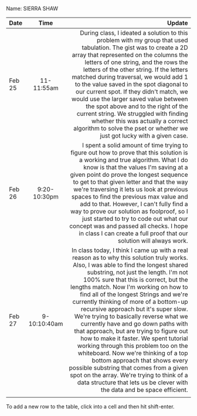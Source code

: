 Name: SIERRA SHAW

| Date   |     Time     |                                                                                                                                                                                                                                                                                                                                                                                                                                                                                                                                                                                                                                                                                                                                                                                                                                                Update |
|:-------|:------------:|------------------------------------------------------------------------------------------------------------------------------------------------------------------------------------------------------------------------------------------------------------------------------------------------------------------------------------------------------------------------------------------------------------------------------------------------------------------------------------------------------------------------------------------------------------------------------------------------------------------------------------------------------------------------------------------------------------------------------------------------------------------------------------------------------------------------------------------------------:|
| Feb 25 |  11-11:55am  |                                                                                                                                                                                                                             During class, I ideated a solution to this problem with my group that used tabulation. The gist was to create a 2D array that represented on the columns the letters of one string, and the rows the letters of the other string. If the letters matched during traversal, we would add 1 to the value saved in the spot diagonal to our current spot. If they didn't match, we would use the larger saved value between the spot above and to the right of the current string. We struggled with finding whether this was actually a correct algorithm to solve the pset or whether we just got lucky with a given case. |
| Feb 26 | 9:20-10:30pm |                                                                                                                                                                                                                                                I spent a solid amount of time trying to figure out how to prove that this solution is a working and true algorithm. What I do know is that the values I'm saving at a given point do prove the longest sequence to get to that given letter and that the way we're traversing it lets us look at previous spaces to find the previous max value and add to that. However, I can't fully find a way to prove our solution as foolproof, so I just started to try to code out what our concept was and passed all checks. I hope in class I can create a full proof that our solution will always work. |
| Feb 27 | 9-10:10:40am | In class today, I think I came up with a real reason as to why this solution truly works. Also, I was able to find the longest shared substring, not just the length. I'm not 100% sure that this is correct, but the lengths match. Now I'm working on how to find all of the longest Strings and we're currently thinking of more of a bottom-up recursive approach but it's super slow. We're trying to basically reverse what we currently have and go down paths with that approach, but are trying to figure out how to make it faster. We spent tutorial working through this problem too on the whiteboard. Now we're thinking of a top bottom approach that shows every possible substring that comes from a given spot on the array. We're trying to think of a data structure that lets us be clever with the data and be space efficient. |
|        |              |                                                                                                                                                                                                                                                                                                                                                                                                                                                                                                                                                                                                                                                                                                                                                                                                                                                       |


To add a new row to the table, click into a cell and then hit shift-enter.